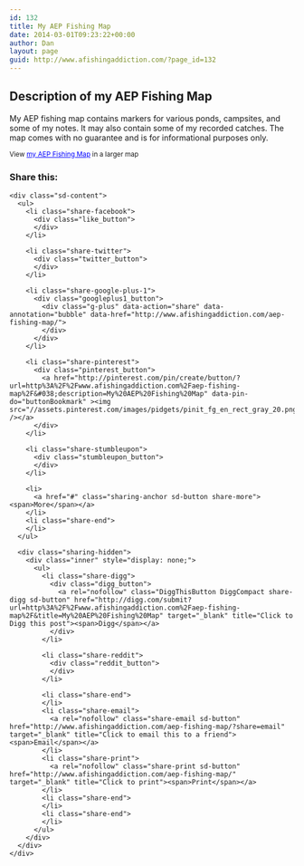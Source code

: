 ```yaml
---
id: 132
title: My AEP Fishing Map
date: 2014-03-01T09:23:22+00:00
author: Dan
layout: page
guid: http://www.afishingaddiction.com/?page_id=132
---
```

<div class="google-map">
</div>

## Description of my AEP Fishing Map

My AEP fishing map contains markers for various ponds, campsites, and some of my notes. It may also contain some of my recorded catches. The map comes with no guarantee and is for informational purposes only.

<small>View <a href="https://www.google.com/maps/ms?msa=0&msid=204931278092854056383.0004b43a451e3c8afc737&ie=UTF8&t=h&ll=39.728313,-81.715622&spn=0.126741,0.219727&z=12&source=embed" style="color:#0000FF;text-align:left">my AEP Fishing Map</a> in a larger map</small>

<div class="sharedaddy sd-sharing-enabled">
  <div class="robots-nocontent sd-block sd-social sd-social-official sd-sharing">
    <h3 class="sd-title">
      Share this:
    </h3>
    
    <div class="sd-content">
      <ul>
        <li class="share-facebook">
          <div class="like_button">
          </div>
        </li>
        
        <li class="share-twitter">
          <div class="twitter_button">
          </div>
        </li>
        
        <li class="share-google-plus-1">
          <div class="googleplus1_button">
            <div class="g-plus" data-action="share" data-annotation="bubble" data-href="http://www.afishingaddiction.com/aep-fishing-map/">
            </div>
          </div>
        </li>
        
        <li class="share-pinterest">
          <div class="pinterest_button">
            <a href="http://pinterest.com/pin/create/button/?url=http%3A%2F%2Fwww.afishingaddiction.com%2Faep-fishing-map%2F&#038;description=My%20AEP%20Fishing%20Map" data-pin-do="buttonBookmark" ><img src="//assets.pinterest.com/images/pidgets/pinit_fg_en_rect_gray_20.png" /></a>
          </div>
        </li>
        
        <li class="share-stumbleupon">
          <div class="stumbleupon_button">
          </div>
        </li>
        
        <li>
          <a href="#" class="sharing-anchor sd-button share-more"><span>More</span></a>
        </li>
        <li class="share-end">
        </li>
      </ul>
      
      <div class="sharing-hidden">
        <div class="inner" style="display: none;">
          <ul>
            <li class="share-digg">
              <div class="digg_button">
                <a rel="nofollow" class="DiggThisButton DiggCompact share-digg sd-button" href="http://digg.com/submit?url=http%3A%2F%2Fwww.afishingaddiction.com%2Faep-fishing-map%2F&title=My%20AEP%20Fishing%20Map" target="_blank" title="Click to Digg this post"><span>Digg</span></a>
              </div>
            </li>
            
            <li class="share-reddit">
              <div class="reddit_button">
              </div>
            </li>
            
            <li class="share-end">
            </li>
            <li class="share-email">
              <a rel="nofollow" class="share-email sd-button" href="http://www.afishingaddiction.com/aep-fishing-map/?share=email" target="_blank" title="Click to email this to a friend"><span>Email</span></a>
            </li>
            <li class="share-print">
              <a rel="nofollow" class="share-print sd-button" href="http://www.afishingaddiction.com/aep-fishing-map/" target="_blank" title="Click to print"><span>Print</span></a>
            </li>
            <li class="share-end">
            </li>
            <li class="share-end">
            </li>
          </ul>
        </div>
      </div>
    </div>
  </div>
</div>
